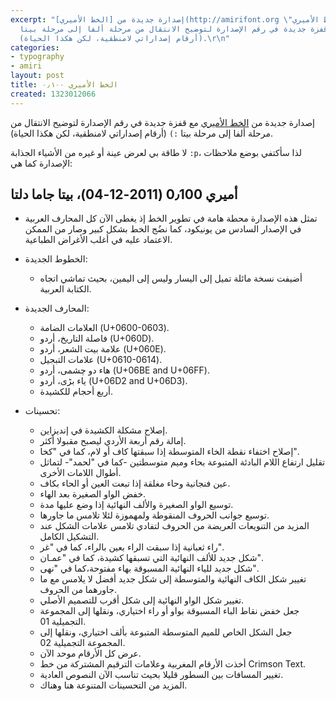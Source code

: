 ```yaml
---
excerpt: "إصدارة جديدة من [الخط الأميري](http://amirifont.org \"موقع الخط الأميري\")
  مع قفزة جديدة في رقم الإصدارة لتوضيح الانتقال من مرحلة ألفا إلى مرحلة بيتا `:)`
  (أرقام إصداراتي لامنطقية، لكن هكذا الحياة).\r\n"
categories:
- typography
- amiri
layout: post
title: الخط الأميري ٠٫١٠٠
created: 1323012066
---
```

إصدارة جديدة من [الخط الأميري](http://amirifont.org "موقع الخط الأميري") مع قفزة جديدة في رقم الإصدارة لتوضيح الانتقال من مرحلة ألفا إلى مرحلة بيتا `:)` (أرقام إصداراتي لامنطقية، لكن هكذا الحياة).
<!--break-->
لا طاقة بي لعرض عينة أو غيره من الأشياء الجذابة `:p`، لذا سأكتفي بوضع ملاحظات الإصدارة كما هي:

أميري 0٫100 (2011-12-04)، بيتا جاما دلتا
----------------------------------------
* تمثل هذه الإصدارة محطة هامة في تطوير الخط إذ يغطى الآن كل المحارف العربية في
  الإصدار السادس من يونيكود، كما نضُج الخط بشكل كبير وصار من الممكن الاعتماد
  عليه في أغلب الأغراض الطباعية.

* الخطوط الجديدة:
  - أضيفت نسخة مائلة تميل إلى اليسار وليس إلى اليمين، بحيث تماشي اتجاه الكتابة
    العربية.

* المحارف الجديدة:
  - العلامات الضامة (U+0600-0603).
  - فاصلة التاريخ، أردو (U+060D).
  - علامة بيت الشعر، أردو (U+060E).
  - علامات التبجيل (U+0610-0614).
  - هاء دو چشمی، أردو (U+06BE and U+06FF).
  - ياء بڑی، أردو (U+06D2 and U+06D3).
  - أربع أحجام للكشيدة.

* تحسينات:
  - إصلاح مشكلة الكشيدة في إنديزاين.
  - إمالة رقم أربعة الأردي ليصبح مقبولا أكثر.
  - إصلاح اختفاء نقطة الخاء المتوسطة إذا سبقتها كاف أو لام، كما في "كخا".
  - تقليل ارتفاع اللام البادئة المتبوعة بحاء وميم متوسطتين -كما في "لحمد"-
    لتماثل أطوال اللامات الأخرى.
  - عين فنجانية وحاء مغلقة إذا تبعت العين أو الحاء بكاف.
  - خفض الواو الصغيرة بعد الهاء.
  - توسيع الواو الصغيرة والألف النهائية إذا وضع عليها مدة.
  - توسيع جوانب الحروف المنقوطة ولمهموزة لئلا تلامس ما جاورها.
  - المزيد من التنويعات العريضة من الحروف لتفادي تلامس علامات الشكل عند التشكيل
    الكامل.
  - راء ثعبانية إذا سبقت الراء بعين بالراء، كما في "غر".
  - شكل جديد للألف النهائية التي تسبقها كشيدة، كما في "عمـان".
  - شكل جديد للياء النهائية المسبوقة بهاء مفتوحة،كما في "نهى".
  - تغيير شكل الكاف النهائية والمتوسطة إلى شكل جديد أفضل لا يلامس مع ما
    جاورهما من الحروف.
  - تغيير شكل الواو النهائية إلى شكل أقرب للتصميم الأصلي.
  - جعل خفض نقاط الباء المسبوقة بواو أو راء اختياري، ونقلها إلى المجموعة
    التجميلية 01.
  - جعل الشكل الخاص للميم المتوسطة المتبوعة بألف اختياري، ونقلها إلى المجموعة
    التجميلية 02.
  - عرض كل الأرقام موحد الآن.
  - أخذت الأرقام المغربية وعلامات الترقيم المشتركة من خط Crimson Text.
  - تغيير المسافات بين السطور قليلا بحيث تناسب الآن النصوص العادية.
  - المزيد من التحسينات المتنوعة هنا وهناك.
